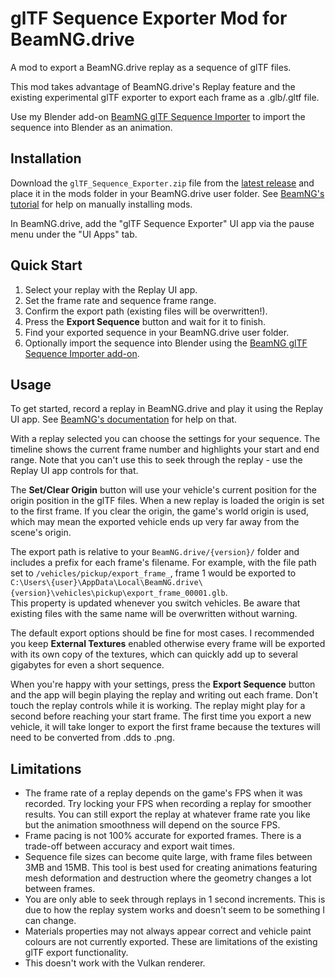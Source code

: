 # glTF Sequence Exporter Mod for BeamNG.drive

A mod to export a BeamNG.drive replay as a sequence of glTF files.

This mod takes advantage of BeamNG.drive's Replay feature and the existing experimental glTF exporter to export each frame as a .glb/.gltf file.

Use my Blender add-on [BeamNG glTF Sequence Importer](https://github.com/oli-caon/beamng-gltf-sequence-importer) to import the sequence into Blender as an animation.

## Installation

Download the `glTF_Sequence_Exporter.zip` file from the [latest release](https://github.com/oli-caon/beamng-gltf-sequence-exporter/releases) and place it in the mods folder in your BeamNG.drive user folder. See [BeamNG's tutorial](https://documentation.beamng.com/tutorials/mods/installing-mods/#manual-installation) for help on manually installing mods.

In BeamNG.drive, add the "glTF Sequence Exporter" UI app via the pause menu under the "UI Apps" tab.

## Quick Start

1. Select your replay with the Replay UI app.
2. Set the frame rate and sequence frame range.
3. Confirm the export path (existing files will be overwritten!).
4. Press the **Export Sequence** button and wait for it to finish.
5. Find your exported sequence in your BeamNG.drive user folder.
6. Optionally import the sequence into Blender using the [BeamNG glTF Sequence Importer add-on](https://github.com/oli-caon/beamng-gltf-sequence-importer).

## Usage

To get started, record a replay in BeamNG.drive and play it using the Replay UI app. See [BeamNG's documentation](https-external://documentation.beamng.com/getting_started/replay) for help on that.

With a replay selected you can choose the settings for your sequence. The timeline shows the current frame number and highlights your start and end range. Note that you can't use this to seek through the replay - use the Replay UI app controls for that.

The **Set/Clear Origin** button will use your vehicle's current position for the origin position in the glTF files. When a new replay is loaded the origin is set to the first frame. If you clear the origin, the game's world origin is used, which may mean the exported vehicle ends up very far away from the scene's origin.

The export path is relative to your `BeamNG.drive/{version}/` folder and includes a prefix for each frame's filename.
For example, with the file path set to `/vehicles/pickup/export_frame_`, frame 1 would be exported to `C:\Users\{user}\AppData\Local\BeamNG.drive\{version}\vehicles\pickup\export_frame_00001.glb`.  
This property is updated whenever you switch vehicles. Be aware that existing files with the same name will be overwritten without warning.

The default export options should be fine for most cases. I recommended you keep **External Textures**  enabled otherwise every frame will be exported with its own copy of the textures, which can quickly add up to several gigabytes for even a short sequence.

When you're happy with your settings, press the **Export Sequence** button and the app will begin playing the replay and writing out each frame. Don't touch the replay controls while it is working. The replay might play for a second before reaching your start frame. The first time you export a new vehicle, it will take longer to export the first frame because the textures will need to be converted from .dds to .png.

## Limitations

- The frame rate of a replay depends on the game's FPS when it was recorded. Try locking your FPS when recording a replay for smoother results. You can still export the replay at whatever frame rate you like but the animation smoothness will depend on the source FPS.
- Frame pacing is not 100% accurate for exported frames. There is a trade-off between accuracy and export wait times.
- Sequence file sizes can become quite large, with frame files between 3MB and 15MB. This tool is best used for creating animations featuring mesh deformation and destruction where the geometry changes a lot between frames.
- You are only able to seek through replays in 1 second increments. This is due to how the replay system works and doesn't seem to be something I can change.
- Materials properties may not always appear correct and vehicle paint colours are not currently exported. These are limitations of the existing glTF export functionality.
- This doesn't work with the Vulkan renderer.
